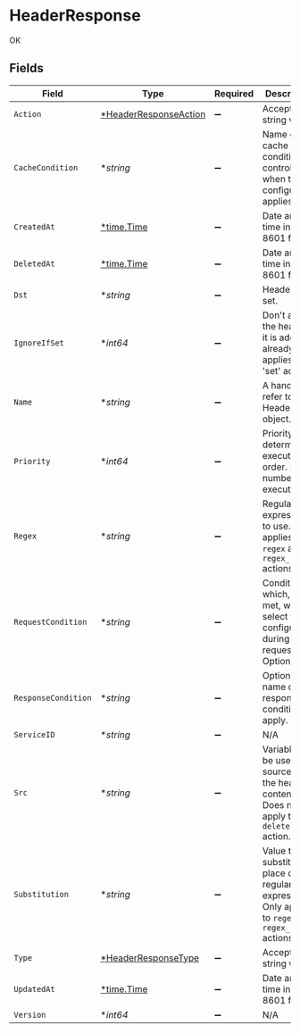 # HeaderResponse

OK


## Fields

| Field                                                                                                   | Type                                                                                                    | Required                                                                                                | Description                                                                                             | Example                                                                                                 |
| ------------------------------------------------------------------------------------------------------- | ------------------------------------------------------------------------------------------------------- | ------------------------------------------------------------------------------------------------------- | ------------------------------------------------------------------------------------------------------- | ------------------------------------------------------------------------------------------------------- |
| `Action`                                                                                                | [*HeaderResponseAction](../../models/shared/headerresponseaction.md)                                    | :heavy_minus_sign:                                                                                      | Accepts a string value.                                                                                 |                                                                                                         |
| `CacheCondition`                                                                                        | **string*                                                                                               | :heavy_minus_sign:                                                                                      | Name of the cache condition controlling when this configuration applies.                                | null                                                                                                    |
| `CreatedAt`                                                                                             | [*time.Time](https://pkg.go.dev/time#Time)                                                              | :heavy_minus_sign:                                                                                      | Date and time in ISO 8601 format.                                                                       | 2020-04-09T18:14:30Z                                                                                    |
| `DeletedAt`                                                                                             | [*time.Time](https://pkg.go.dev/time#Time)                                                              | :heavy_minus_sign:                                                                                      | Date and time in ISO 8601 format.                                                                       | 2020-04-09T18:14:30Z                                                                                    |
| `Dst`                                                                                                   | **string*                                                                                               | :heavy_minus_sign:                                                                                      | Header to set.                                                                                          |                                                                                                         |
| `IgnoreIfSet`                                                                                           | **int64*                                                                                                | :heavy_minus_sign:                                                                                      | Don't add the header if it is added already. Only applies to 'set' action.                              |                                                                                                         |
| `Name`                                                                                                  | **string*                                                                                               | :heavy_minus_sign:                                                                                      | A handle to refer to this Header object.                                                                | test-header                                                                                             |
| `Priority`                                                                                              | **int64*                                                                                                | :heavy_minus_sign:                                                                                      | Priority determines execution order. Lower numbers execute first.                                       |                                                                                                         |
| `Regex`                                                                                                 | **string*                                                                                               | :heavy_minus_sign:                                                                                      | Regular expression to use. Only applies to `regex` and `regex_repeat` actions.                          |                                                                                                         |
| `RequestCondition`                                                                                      | **string*                                                                                               | :heavy_minus_sign:                                                                                      | Condition which, if met, will select this configuration during a request. Optional.                     | null                                                                                                    |
| `ResponseCondition`                                                                                     | **string*                                                                                               | :heavy_minus_sign:                                                                                      | Optional name of a response condition to apply.                                                         | null                                                                                                    |
| `ServiceID`                                                                                             | **string*                                                                                               | :heavy_minus_sign:                                                                                      | N/A                                                                                                     | SU1Z0isxPaozGVKXdv0eY                                                                                   |
| `Src`                                                                                                   | **string*                                                                                               | :heavy_minus_sign:                                                                                      | Variable to be used as a source for the header content. Does not apply to `delete` action.              |                                                                                                         |
| `Substitution`                                                                                          | **string*                                                                                               | :heavy_minus_sign:                                                                                      | Value to substitute in place of regular expression. Only applies to `regex` and `regex_repeat` actions. |                                                                                                         |
| `Type`                                                                                                  | [*HeaderResponseType](../../models/shared/headerresponsetype.md)                                        | :heavy_minus_sign:                                                                                      | Accepts a string value.                                                                                 |                                                                                                         |
| `UpdatedAt`                                                                                             | [*time.Time](https://pkg.go.dev/time#Time)                                                              | :heavy_minus_sign:                                                                                      | Date and time in ISO 8601 format.                                                                       | 2020-04-09T18:14:30Z                                                                                    |
| `Version`                                                                                               | **int64*                                                                                                | :heavy_minus_sign:                                                                                      | N/A                                                                                                     | 1                                                                                                       |